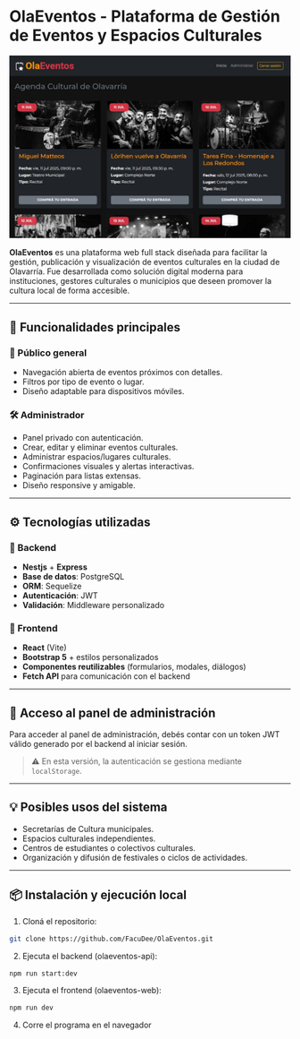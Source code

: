 # OlaEventos - Plataforma de Gestión de Eventos y Espacios Culturales

![Captura de pantalla de la app](./images/capturaReadme.JPG)

**OlaEventos** es una plataforma web full stack diseñada para facilitar la gestión, publicación y visualización de eventos culturales en la ciudad de Olavarría. Fue desarrollada como solución digital moderna para instituciones, gestores culturales o municipios que deseen promover la cultura local de forma accesible.

---

## 🚀 Funcionalidades principales

### 👤 Público general
- Navegación abierta de eventos próximos con detalles.
- Filtros por tipo de evento o lugar.
- Diseño adaptable para dispositivos móviles.

### 🛠️ Administrador
- Panel privado con autenticación.
- Crear, editar y eliminar eventos culturales.
- Administrar espacios/lugares culturales.
- Confirmaciones visuales y alertas interactivas.
- Paginación para listas extensas.
- Diseño responsive y amigable.

---

## ⚙️ Tecnologías utilizadas

### 🧠 Backend
- **Nestjs** + **Express**
- **Base de datos**: PostgreSQL
- **ORM**: Sequelize
- **Autenticación**: JWT
- **Validación**: Middleware personalizado

### 🎨 Frontend
- **React** (Vite)
- **Bootstrap 5** + estilos personalizados
- **Componentes reutilizables** (formularios, modales, diálogos)
- **Fetch API** para comunicación con el backend

---

## 🔐 Acceso al panel de administración

Para acceder al panel de administración, debés contar con un token JWT válido generado por el backend al iniciar sesión.

> ⚠️ En esta versión, la autenticación se gestiona mediante `localStorage`.

---

## 💡 Posibles usos del sistema

- Secretarías de Cultura municipales.
- Espacios culturales independientes.
- Centros de estudiantes o colectivos culturales.
- Organización y difusión de festivales o ciclos de actividades.

---

## 📦 Instalación y ejecución local

1. Cloná el repositorio:

```bash
git clone https://github.com/FacuDee/OlaEventos.git
```

2. Ejecuta el backend (olaeventos-api):

```bash
npm run start:dev
```

3. Ejecuta el frontend (olaeventos-web):

```bash
npm run dev
```

4. Corre el programa en el navegador


